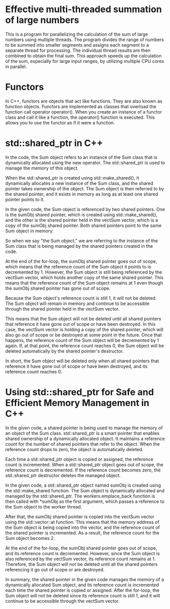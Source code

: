 # Effective multi-threaded summation of large numbers
This is a program for parallelizing the calculation of the sum of large numbers using multiple threads. 
The program divides the range of numbers to be summed into smaller segments and assigns each segment to a separate thread for processing.
The individual thread results are then combined to obtain the final sum. This approach speeds up the calculation of the sum, especially for large input ranges,
by utilizing multiple CPU cores in parallel.

# Functors
In C++, functors are objects that act like functions. They are also known as function objects.
Functors are implemented as classes that overload the function call operator operator(). 
When you create an instance of a functor class and call it like a function, 
the operator() function is executed. This allows you to use the functor as if it were a function.

# std::shared_ptr in C++
In the code, the Sum object refers to an instance of the Sum class that is dynamically allocated using the new operator. The std::shared_ptr is used to manage the memory of this object.

When the std::shared_ptr is created using std::make_shared<Sum>(), it dynamically allocates a new instance of the Sum class, and the shared pointer takes ownership of the object. The Sum object is then referred to by the shared pointer, and it exists in memory as long as at least one shared pointer points to it.

In the given code, the Sum object is referenced by two shared pointers. One is the sumObj shared pointer, which is created using std::make_shared<Sum>(), and the other is the shared pointer held in the vectSum vector, which is a copy of the sumObj shared pointer. Both shared pointers point to the same Sum object in memory.

So when we say "the Sum object," we are referring to the instance of the Sum class that is being managed by the shared pointers created in the code.


At the end of the for-loop, the sumObj shared pointer goes out of scope, which means that the reference count of the Sum object it points to is decremented by 1. However, the Sum object is still being referenced by the vectSum vector, which holds another copy of the same shared pointer. This means that the reference count of the Sum object remains at 1 even though the sumObj shared pointer has gone out of scope.

Because the Sum object's reference count is still 1, it will not be deleted. The Sum object will remain in memory and continue to be accessible through the shared pointer held in the vectSum vector.

This means that the Sum object will not be deleted until all shared pointers that reference it have gone out of scope or have been destroyed. In this case, the vectSum vector is holding a copy of the shared pointer, which will also go out of scope or be destroyed at some point in the future. Once that happens, the reference count of the Sum object will be decremented by 1 again. If, at that point, the reference count reaches 0, the Sum object will be deleted automatically by the shared pointer's destructor.

In short, the Sum object will be deleted only when all shared pointers that reference it have gone out of scope or have been destroyed, and its reference count reaches 0.
  
 # Using std::shared_ptr for Safe and Efficient Memory Management in C++
  In the given code, a shared pointer is being used to manage the memory of an object of the Sum class. std::shared_ptr is a smart pointer that enables shared ownership of a dynamically allocated object. It maintains a reference count for the number of shared pointers that refer to the object. When the reference count drops to zero, the object is automatically deleted.

Each time a std::shared_ptr object is copied or assigned, the reference count is incremented. When a std::shared_ptr object goes out of scope, the reference count is decremented. If the reference count becomes zero, the std::shared_ptr destructor deletes the managed object.

In the given code, a std::shared_ptr object named sumObj is created using the std::make_shared function. The Sum object is dynamically allocated and managed by the std::shared_ptr. The workers.emplace_back function is then called with *sumObj as the first argument, which passes a reference to the Sum object to the worker thread.

After that, the sumObj shared pointer is copied into the vectSum vector using the std::vector::at function. This means that the memory address of the Sum object is being copied into the vector, and the reference count of the shared pointer is incremented. As a result, the reference count for the Sum object becomes 2.

At the end of the for-loop, the sumObj shared pointer goes out of scope, and its reference count is decremented. However, since the Sum object is also referenced by the vectSum vector, its reference count remains at 1. Therefore, the Sum object will not be deleted until all the shared pointers referencing it go out of scope or are destroyed.

In summary, the shared pointer in the given code manages the memory of a dynamically allocated Sum object, and its reference count is incremented each time the shared pointer is copied or assigned. After the for-loop, the Sum object will not be deleted since its reference count is still 1, and it will continue to be accessible through the vectSum vector.

